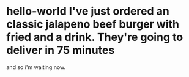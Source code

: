 # hello-world I've just ordered an classic jalapeno beef burger with fried and a drink. They're going to deliver in 75  minutes 
and so i'm waiting now.
